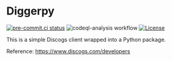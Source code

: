 # Diggerpy

[![pre-commit.ci status](https://results.pre-commit.ci/badge/github/simco/diggerpy/master.svg)](https://results.pre-commit.ci/latest/github/simco/diggerpy/master)
![codeql-analysis workflow](https://github.com/simco/diggerpy/actions/workflows/codeql-analysis.yaml/badge.svg)
[![License](https://img.shields.io/pypi/l/airflint)](https://github.com/simco/diggerpy/blob/master/LICENSE)

This is a simple Discogs client wrapped into a Python package.

Reference: https://www.discogs.com/developers
